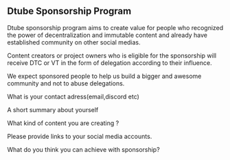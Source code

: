 ## Dtube Sponsorship Program

Dtube sponsorship program aims to create value for people who recognized the power of decentralization and immutable content and already have established community on other social medias.

Content creators or project owners who is eligible for the sponsorship will receive DTC  or VT in the form of delegation according to their influence.

We expect sponsored people to help us build a bigger and awesome community and not to abuse delegations.

What is your contact adress(email,discord etc)

A short summary about yourself

What kind of content you are creating ?

Please provide links to your social media accounts.

What do you think you can achieve with sponsorship?
